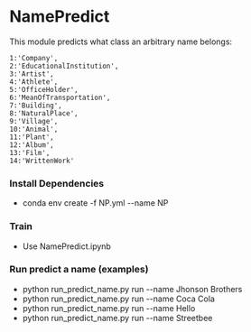 # NamePredict
 This module predicts what class an arbitrary name belongs: 
```
1:'Company',
2:'EducationalInstitution',
3:'Artist',
4:'Athlete',
5:'OfficeHolder',
6:'MeanOfTransportation',
7:'Building',
8:'NaturalPlace',
9:'Village',
10:'Animal',
11:'Plant',
12:'Album',
13:'Film',
14:'WrittenWork'
```

### Install Dependencies
- conda env create -f NP.yml --name NP

### Train
- Use NamePredict.ipynb

### Run predict a name (examples)
- python run_predict_name.py run --name Jhonson Brothers 
- python run_predict_name.py run --name Coca Cola
- python run_predict_name.py run --name Hello
- python run_predict_name.py run --name Streetbee
